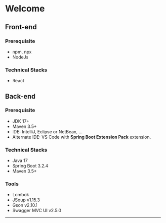 # Welcome
## Front-end
### Prerequisite
- npm, npx
- NodeJs
### Technical Stacks
- React

## Back-end
### Prerequisite
- JDK 17+  
- Maven 3.5+  
- IDE: IntelliJ, Eclipse or NetBean, ...
- Alternate IDE: VS Code with **Spring Boot Extension Pack** extension.

### Technical Stacks
- Java 17
- Spring Boot 3.2.4
- Maven 3.5+

### Tools
- Lombok
- JSoup v1.15.3
- Gson v2.10.1
- Swagger MVC UI v2.5.0
---